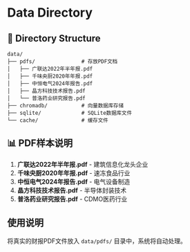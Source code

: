 # Data Directory

## 📁 Directory Structure

```
data/
├── pdfs/               # 存放PDF文档
│   ├── 广联达2022年半年报.pdf
│   ├── 千味央厨2020年年报.pdf
│   ├── 中恒电气2024年报告.pdf
│   ├── 晶方科技技术报告.pdf
│   └── 普洛药业研究报告.pdf
├── chromadb/           # 向量数据库存储
├── sqlite/             # SQLite数据库文件
└── cache/              # 缓存文件
```

## 📊 PDF样本说明

1. **广联达2022年半年报.pdf** - 建筑信息化龙头企业
2. **千味央厨2020年年报.pdf** - 速冻食品行业
3. **中恒电气2024年报告.pdf** - 电气设备制造
4. **晶方科技技术报告.pdf** - 半导体封装技术
5. **普洛药业研究报告.pdf** - CDMO医药行业

## 使用说明

将真实的财报PDF文件放入 `data/pdfs/` 目录中，系统将自动处理。